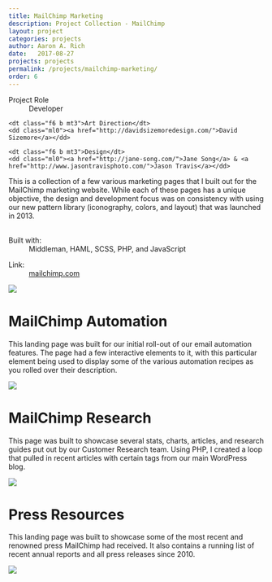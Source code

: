 ```yaml
---
title: MailChimp Marketing
description: Project Collection - MailChimp
layout: project
categories: projects
author: Aaron A. Rich
date:   2017-08-27
projects: projects
permalink: /projects/mailchimp-marketing/
order: 6
---
```


<div class="fl w-100 w-25-l mt0-l mt3">
  <dl class="lh-title mt0">
    <dt class="f6 b">Project Role</dt>
    <dd class="ml0">Developer</dd>

    <dt class="f6 b mt3">Art Direction</dt>
    <dd class="ml0"><a href="http://davidsizemoredesign.com/">David Sizemore</a></dd>

    <dt class="f6 b mt3">Design</dt>
    <dd class="ml0"><a href="http://jane-song.com/">Jane Song</a> & <a href="http://www.jasontravisphoto.com/">Jason Travis</a></dd>
  </dl>
</div>

<div class="fr w-100 w-75-l mb0-l mb3">
  This is a collection of a few various marketing pages that I built out for the MailChimp marketing website. While each of these pages has a unique objective, the design and development focus was on consistency with using our new pattern library (iconography, colors, and layout) that was launched in 2013.
  <br>
  <br>
  <dl class="lh-title mv2">
    <dt class="dib b">Built with:</dt>
    <dd class="dib ml0">Middleman, HAML, SCSS, PHP, and JavaScript</dd>
  </dl>

  <dl class="lh-title mv2">
    <dt class="dib b">Link:</dt>
    <dd class="dib ml0"><a href="https://mailchimp.com/">mailchimp.com</a></dd>
  </dl>
</div>

<div class="fl pv3 pv3-ns">

  <div class="fr-ns w-100 ml3-l mv3 browser">
    <img src="{{ site.url }}/assets/mc_marketing/1.jpg" class="w-100"/>
  </div>

</div>

<div class="fl pv3 pv3-ns">

  <div class="fl-ns w-100 w-25-l pr4-l mv3">
    <h1 class="gradient">MailChimp Automation</h1>
    <p>
      This landing page was built for our initial roll-out of our email automation features. The page had a few interactive elements to it, with this particular element being used to display some of the various automation recipes as you rolled over their description.
    </p>
  </div>

  <div class="fl-ns w-100 w-75-l mv3 browser">
    <img src="{{ site.url }}/assets/mc_marketing/2.gif" class="w-100"/>
  </div>

</div>

<div class="fl pv3 pv3-ns">

  <div class="fr-ns w-100 w-25-l pl4-l mv3">
    <h1 class="gradient">MailChimp Research</h1>
    <p>
      This page was built to showcase several stats, charts, articles, and research guides put out by our Customer Research team. Using PHP, I created a loop that pulled in recent articles with certain tags from our main WordPress blog.
    </p>
  </div>

  <div class="fl-ns w-100 w-75-l mv3 browser">
    <img src="{{ site.url }}/assets/mc_marketing/3.jpg" class="w-100"/>
  </div>

</div>

<div class="fl pv3 pv3-ns">

  <div class="fl-ns w-100 w-25-l pr4-l mv3">
    <h1 class="gradient">Press Resources</h1>
    <p>
      This landing page was built to showcase some of the most recent and renowned press MailChimp had received. It also contains a running list of recent annual reports and all press releases since 2010.
    </p>
  </div>

  <div class="fl-ns w-100 w-75-l mv3 browser">
    <img src="{{ site.url }}/assets/mc_marketing/4.jpg" class="w-100"/>
  </div>

</div>
